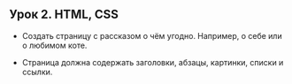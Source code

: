 ## Урок 2. HTML, CSS
* Создать страницу с рассказом о чём угодно. Например, о себе или о любимом коте.

* Страница должна содержать заголовки, абзацы, картинки, списки и ссылки.